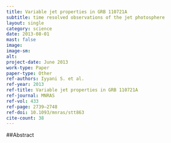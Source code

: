 ```yaml
---
title: Variable jet properties in GRB 110721A
subtitle: time resolved observations of the jet photosphere
layout: single
category: science
date: 2013-08-01
mast: false
image: 
image-sm: 
alt: 
project-date: June 2013
work-type: Paper
paper-type: Other
ref-authors: Iyyani S. et al.
ref-year: 2013
ref-title: Variable jet properties in GRB 110721A
ref-journal: MNRAS
ref-vol: 433
ref-page: 2739–2748
ref-doi: 10.1093/mnras/stt863
cite-count: 38
---
```



##Abstract

